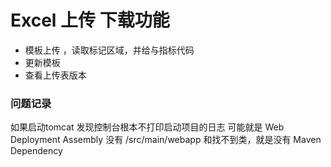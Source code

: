 # Excel 上传 下载功能

- 模板上传 ，读取标记区域，并给与指标代码
- 更新模板
- 查看上传表版本



### 问题记录
如果启动tomcat 发现控制台根本不打印启动项目的日志 可能就是
Web Deployment Assembly 没有 /src/main/webapp
和找不到类，就是没有 Maven Dependency


